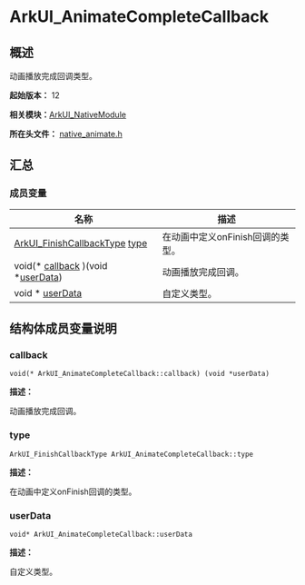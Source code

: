 # ArkUI_AnimateCompleteCallback


## 概述

动画播放完成回调类型。

**起始版本：** 12

**相关模块：**[ArkUI_NativeModule](_ark_u_i___native_module.md)

**所在头文件：** [native_animate.h](native__animate_8h.md)

## 汇总


### 成员变量

| 名称 | 描述 | 
| -------- | -------- |
| [ArkUI_FinishCallbackType](_ark_u_i___native_module.md#arkui_finishcallbacktype) [type](#type) | 在动画中定义onFinish回调的类型。  | 
| void(\* [callback](#callback) )(void \*[userData](#userdata)) | 动画播放完成回调。  | 
| void \* [userData](#userdata) | 自定义类型。  | 


## 结构体成员变量说明


### callback

```
void(* ArkUI_AnimateCompleteCallback::callback) (void *userData)
```
**描述：**

动画播放完成回调。


### type

```
ArkUI_FinishCallbackType ArkUI_AnimateCompleteCallback::type
```
**描述：**

在动画中定义onFinish回调的类型。


### userData

```
void* ArkUI_AnimateCompleteCallback::userData
```
**描述：**

自定义类型。
